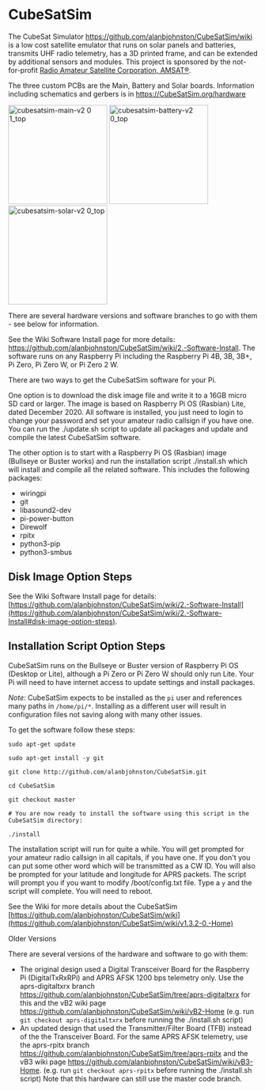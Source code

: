 # CubeSatSim

The CubeSat Simulator https://github.com/alanbjohnston/CubeSatSim/wiki is a low cost satellite emulator that runs on solar panels and batteries, transmits UHF radio telemetry, has a 3D printed frame, and can be extended by additional sensors and modules.  This project is sponsored by the not-for-profit [Radio Amateur Satellite Corporation, AMSAT®](https://amsat.org).

The three custom PCBs are the Main, Battery and Solar boards.  Information including schematics and gerbers is in https://CubeSatSim.org/hardware

<img width="200" alt="cubesatsim-main-v2 0 1_top" src="https://github.com/alanbjohnston/CubeSatSim/blob/b3178fc979a88031f06365590ba47a358158fd73/hardware/v2.0/cubesatsim-main-v2.0_top.png"> <img width="200" alt="cubesatsim-battery-v2 0_top" src="https://github.com/alanbjohnston/CubeSatSim/blob/b3178fc979a88031f06365590ba47a358158fd73/hardware/v2.0/cubesatsim-battery-v2.0.1_top.png"> <img width="200" alt="cubesatsim-solar-v2 0_top" src="https://github.com/alanbjohnston/CubeSatSim/blob/b3178fc979a88031f06365590ba47a358158fd73/hardware/v2.0/cubesatsim-solar-v2.0.1_top.png">

There are several hardware versions and software branches to go with them - see below for information.

See the Wiki Software Install page for more details: https://github.com/alanbjohnston/CubeSatSim/wiki/2.-Software-Install. The software runs on any Raspberry Pi including the Raspberry Pi 4B, 3B, 3B+, Pi Zero, Pi Zero W, or Pi Zero 2 W.

There are two ways to get the CubeSatSim software for your Pi.

One option is to download the disk image file and write it to a 16GB micro SD card or larger.  The image is based on Raspberry Pi OS (Rasbian) Lite, dated December 2020. All software is installed, you just need to login to change your password and set your amateur radio callsign if you have one.  You can run the ./update.sh script to update all packages and update and compile the latest CubeSatSim software.

The other option is to start with a Raspberry Pi OS (Rasbian) image (Bullseye or Buster works) and run the installation script ./install.sh which will install and compile all the related software.  This includes the following packages:
- wiringpi
- git
- libasound2-dev
- pi-power-button
- Direwolf
- rpitx
- python3-pip
- python3-smbus

## Disk Image Option Steps

See the Wiki Software Install page for details: [https://github.com/alanbjohnston/CubeSatSim/wiki/2.-Software-Install](https://github.com/alanbjohnston/CubeSatSim/wiki/2.-Software-Install#disk-image-option-steps).

## Installation Script Option Steps

CubeSatSim runs on the Bullseye or Buster version of Raspberry Pi OS (Desktop or Lite), although a Pi Zero or Pi Zero W should only run Lite.  Your Pi will need to have internet access to update settings and install packages.

*Note:* CubeSatSim expects to be installed as the `pi` user and references many paths in `/home/pi/*`. Installing as a different user will result in configuration files not saving along with many other issues.

To get the software follow these steps:

`sudo apt-get update`

`sudo apt-get install -y git`

`git clone http://github.com/alanbjohnston/CubeSatSim.git`

`cd CubeSatSim`

`git checkout master`

`# You are now ready to install the software using this script in the CubeSatSim directory:`

`./install`

The installation script will run for quite a while.  You will get prompted for your amateur radio callsign in all capitals, if you have one.  If you don't you can put some other word which will be transmitted as a CW ID.  You will also be prompted for your latitude and longitude for APRS packets. The script will prompt you if you want to modify /boot/config.txt file.  Type a `y` and the script will complete.  You will need to reboot.

See the Wiki for more details about the CubeSatSim [https://github.com/alanbjohnston/CubeSatSim/wiki](https://github.com/alanbjohnston/CubeSatSim/wiki/v1.3.2-0.-Home)

Older Versions

There are several versions of the hardware and software to go with them:

- The original design used a Digital Transceiver Board for the Raspberry Pi (DigitalTxRxRPi) and APRS AFSK 1200 bps telemetry only.  Use the aprs-digitaltxrx branch https://github.com/alanbjohnston/CubeSatSim/tree/aprs-digitaltxrx for this and the vB2 wiki page https://github.com/alanbjohnston/CubeSatSim/wiki/vB2-Home (e.g. run `git checkout aprs-digitaltxrx` before running the ./install.sh script)
- An updated design that used the Transmitter/Filter Board (TFB) instead of the the Transceiver Board.  For the same APRS AFSK telemetry, use the aprs-rpitx branch https://github.com/alanbjohnston/CubeSatSim/tree/aprs-rpitx and the vB3 wiki page https://github.com/alanbjohnston/CubeSatSim/wiki/vB3-Home. (e.g. run `git checkout aprs-rpitx` before running the ./install.sh script) Note that this hardware can still use the master code branch.
